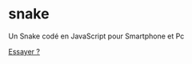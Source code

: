 # snake

Un Snake codé en JavaScript pour Smartphone et Pc

[Essayer ?](https://billy.pronaute.com/console/?jeu=snake)
